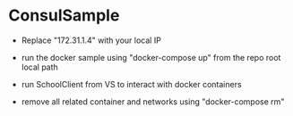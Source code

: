 # ConsulSample

- Replace "172.31.1.4" with your local IP

- run the docker sample using "docker-compose up" from the repo root local path

- run SchoolClient from VS to interact with docker containers

- remove all related container and networks using "docker-compose rm"
